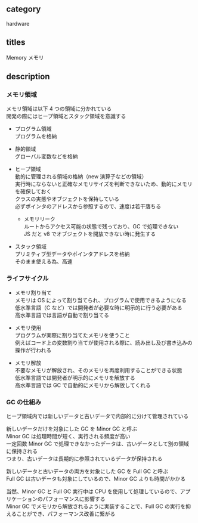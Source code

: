 ## category

hardware

## titles

Memory
メモリ

## description

### メモリ領域

メモリ領域は以下 4 つの領域に分かれている  
開発の際にはヒープ領域とスタック領域を意識する

- プログラム領域  
  プログラムを格納

- 静的領域  
  グローバル変数などを格納

- ヒープ領域  
   動的に管理される領域の格納（new 演算子などの領域）  
   実行時にならないと正確なメモリサイズを判断できないため、動的にメモリを確保しておく  
   クラスの実態やオブジェクトを保持している  
   必ずポインタのアドレスから参照するので、速度は若干落ちる

  - メモリリーク  
    ルートからアクセス可能の状態で残っており、GC で処理できない  
    JS だと v8 でオブジェクトを開放できない時に発生する

- スタック領域  
  プリミティブ型データやポインタアドレスを格納  
  そのまま使える為、高速

### ライフサイクル

- メモリ割り当て  
  メモリは OS によって割り当てられ、プログラムで使用できるようになる  
  低水準言語（C など）では開発者が必要な時に明示的に行う必要がある  
  高水準言語では言語が自動で割り当てる

- メモリ使用  
  プログラムが実際に割り当てたメモリを使うこと  
  例えばコード上の変数割り当てが使用される際に、読み出し及び書き込みの操作が行われる

- メモリ解放  
  不要なメモリが解放され、そのメモリを再度利用することができる状態  
  低水準言語では開発者が明示的にメモリを解放する  
  高水準言語では GC で自動的にメモリから解放してくれる

### GC の仕組み

ヒープ領域内では新しいデータと古いデータで内部的に分けて管理されている

新しいデータだけを対象にした GC を Minor GC と呼ぶ  
Minor GC は処理時間が短く、実行される頻度が高い  
一定回数 Minor GC で処理できなかったデータは、古いデータとして別の領域に保持される  
つまり、古いデータは長期的に参照されているデータが保持される

新しいデータと古いデータの両方を対象にした GC を Full GC と呼ぶ  
Full GC は古いデータも対象にしているので、Minor GC よりも時間がかかる

当然、Minor GC と Full GC 実行中は CPU を使用して処理しているので、アプリケーションのパフォーマンスに影響する  
Minor GC でメモリから解放されるように実装することで、Full GC の実行を抑えることができ、パフォーマンス改善に繋がる
